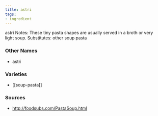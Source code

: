 ```yaml
---
title: astri
tags:
- ingredient
---
```

astri Notes: These tiny pasta shapes are usually served in a broth or very light soup. Substitutes: other soup pasta

### Other Names

* astri

### Varieties

* [[soup-pasta]]

### Sources
* http://foodsubs.com/PastaSoup.html
